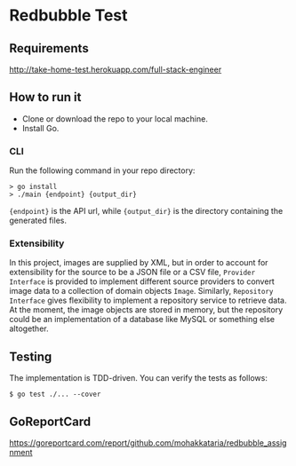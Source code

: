 # Redbubble Test

## Requirements
http://take-home-test.herokuapp.com/full-stack-engineer

## How to run it
* Clone or download the repo to your local machine.
* Install Go.

### CLI
Run the following command in your repo directory:
~~~
> go install
> ./main {endpoint} {output_dir}
~~~
`{endpoint}` is the API url, while `{output_dir}` is the directory containing the generated files.

### Extensibility
In this project, images are supplied by XML, but in order to account for extensibility for the source to be a JSON file or a CSV file, `Provider Interface` is provided to implement different source providers to convert image data to a collection of domain objects `Image`.
Similarly, `Repository Interface` gives flexibility to implement a repository service to retrieve data. At the moment, the image objects are stored in memory, but the repository could be an implementation of a database like MySQL or something else altogether.

## Testing
The implementation is TDD-driven. You can verify the tests as follows:

~~~
$ go test ./... --cover
~~~

## GoReportCard
https://goreportcard.com/report/github.com/mohakkataria/redbubble_assignment